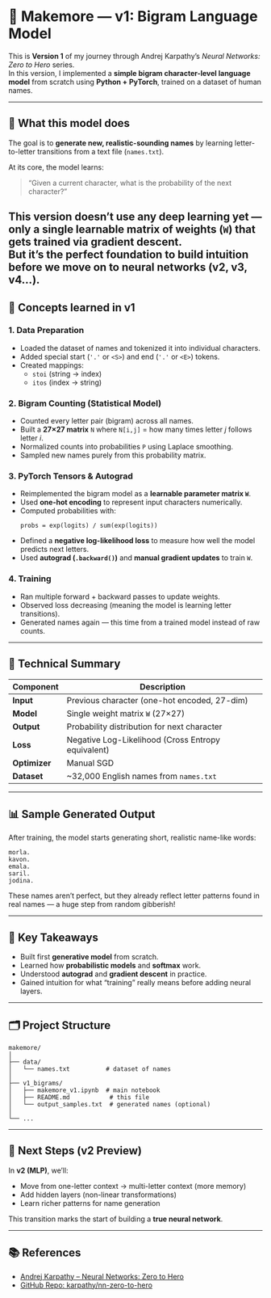 # 🧠 Makemore — v1: Bigram Language Model

This is **Version 1** of my journey through Andrej Karpathy’s *Neural Networks: Zero to Hero* series.  
In this version, I implemented a **simple bigram character-level language model** from scratch using **Python + PyTorch**, trained on a dataset of human names.

---

## 🚀 What this model does

The goal is to **generate new, realistic-sounding names** by learning letter-to-letter transitions from a text file (`names.txt`).

At its core, the model learns:

> “Given a current character, what is the probability of the next character?”

This version doesn’t use any deep learning yet — only a single **learnable matrix of weights** (`W`) that gets trained via **gradient descent**.  
But it’s the perfect foundation to build intuition before we move on to neural networks (v2, v3, v4…).
---

## 🧩 Concepts learned in v1

### 1. **Data Preparation**
- Loaded the dataset of names and tokenized it into individual characters.
- Added special start (`'.'` or `<S>`) and end (`'.'` or `<E>`) tokens.
- Created mappings:
  - `stoi` (string → index)
  - `itos` (index → string)

### 2. **Bigram Counting (Statistical Model)**
- Counted every letter pair (bigram) across all names.
- Built a **27×27 matrix** `N` where `N[i,j]` = how many times letter *j* follows letter *i*.
- Normalized counts into probabilities `P` using Laplace smoothing.
- Sampled new names purely from this probability matrix.

### 3. **PyTorch Tensors & Autograd**
- Reimplemented the bigram model as a **learnable parameter matrix `W`**.
- Used **one-hot encoding** to represent input characters numerically.
- Computed probabilities with:
  ```
  probs = exp(logits) / sum(exp(logits))
  ```
- Defined a **negative log-likelihood loss** to measure how well the model predicts next letters.
- Used **autograd (`.backward()`)** and **manual gradient updates** to train `W`.

### 4. **Training**
- Ran multiple forward + backward passes to update weights.
- Observed loss decreasing (meaning the model is learning letter transitions).
- Generated names again — this time from a trained model instead of raw counts.

---

## 🧮 Technical Summary

| Component | Description |
|------------|-------------|
| **Input** | Previous character (one-hot encoded, 27-dim) |
| **Model** | Single weight matrix `W` (27×27) |
| **Output** | Probability distribution for next character |
| **Loss** | Negative Log-Likelihood (Cross Entropy equivalent) |
| **Optimizer** | Manual SGD |
| **Dataset** | ~32,000 English names from `names.txt` |

---

## 📊 Sample Generated Output

After training, the model starts generating short, realistic name-like words:

```
morla.
kavon.
emala.
saril.
jodina.
```

These names aren’t perfect, but they already reflect letter patterns found in real names — a huge step from random gibberish!

---

## 🧠 Key Takeaways

- Built first **generative model** from scratch.
- Learned how **probabilistic models** and **softmax** work.
- Understood **autograd** and **gradient descent** in practice.
- Gained intuition for what “training” really means before adding neural layers.

---

## 🗂️ Project Structure

```
makemore/
│
├── data/
│   └── names.txt          # dataset of names
│
├── v1_bigrams/
│   ├── makemore_v1.ipynb  # main notebook
│   ├── README.md           # this file
│   └── output_samples.txt  # generated names (optional)
│
└── ...
```

---

## 🧭 Next Steps (v2 Preview)

In **v2 (MLP)**, we’ll:
- Move from one-letter context → multi-letter context (more memory)
- Add hidden layers (non-linear transformations)
- Learn richer patterns for name generation

This transition marks the start of building a **true neural network**.

---

## 📚 References
- [Andrej Karpathy – Neural Networks: Zero to Hero](https://karpathy.ai/zero-to-hero.html)
- [GitHub Repo: karpathy/nn-zero-to-hero](https://github.com/karpathy/nn-zero-to-hero)
